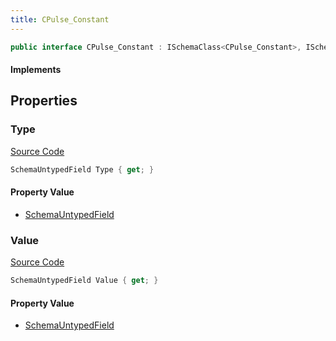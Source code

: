 ```yaml
---
title: CPulse_Constant
---
```


```csharp
public interface CPulse_Constant : ISchemaClass<CPulse_Constant>, ISchemaField, ISchemaClass, INativeHandle
```

#### Implements

## Properties

### Type

[Source Code](https://github.com/swiftly-solution/swiftlys2/blob/main/managed/src/SwiftlyS2.Generated/Schemas/Interfaces/CPulse_Constant.cs#L18)

```csharp
SchemaUntypedField Type { get; }
```

#### Property Value

- [SchemaUntypedField](/docs/api/shared/schemas/schemauntypedfield)

### Value

[Source Code](https://github.com/swiftly-solution/swiftlys2/blob/main/managed/src/SwiftlyS2.Generated/Schemas/Interfaces/CPulse_Constant.cs#L21)

```csharp
SchemaUntypedField Value { get; }
```

#### Property Value

- [SchemaUntypedField](/docs/api/shared/schemas/schemauntypedfield)

